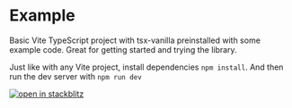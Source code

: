 # Example

Basic Vite TypeScript project with tsx-vanilla preinstalled with some example code. Great for getting started and trying the library.

Just like with any Vite project, install dependencies `npm install`. And then run the dev server with `npm run dev`

[![open in stackblitz](https://developer.stackblitz.com/img/open_in_stackblitz.svg)](https://stackblitz.com/fork/github/FIameCaster/tsx-vanilla/tree/main/example)
